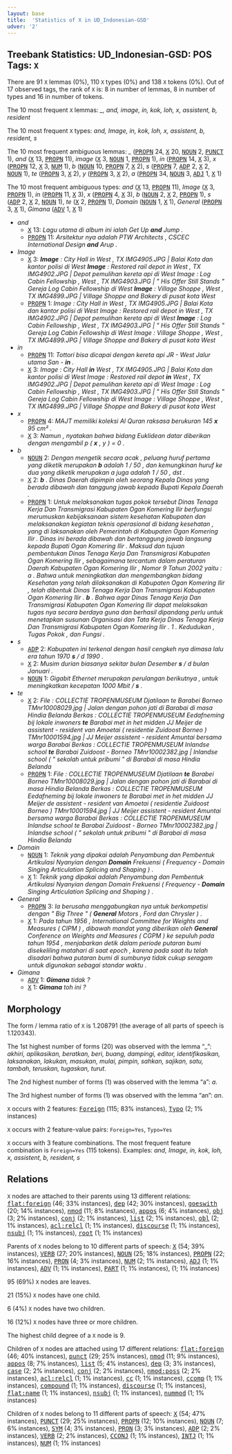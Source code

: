 ```yaml
---
layout: base
title:  'Statistics of X in UD_Indonesian-GSD'
udver: '2'
---
```


## Treebank Statistics: UD_Indonesian-GSD: POS Tags: `X`

There are 91 `X` lemmas (0%), 110 `X` types (0%) and 138 `X` tokens (0%).
Out of 17 observed tags, the rank of `X` is: 8 in number of lemmas, 8 in number of types and 16 in number of tokens.

The 10 most frequent `X` lemmas: <em>_, and, image, in, kok, loh, x, assistent, b, resident</em>

The 10 most frequent `X` types:  <em>and, Image, in, kok, loh, x, assistent, b, resident, s</em>

The 10 most frequent ambiguous lemmas: <em>_</em> (<tt><a href="id_gsd-pos-PROPN.html">PROPN</a></tt> 24, <tt><a href="id_gsd-pos-X.html">X</a></tt> 20, <tt><a href="id_gsd-pos-NOUN.html">NOUN</a></tt> 2, <tt><a href="id_gsd-pos-PUNCT.html">PUNCT</a></tt> 1), <em>and</em> (<tt><a href="id_gsd-pos-X.html">X</a></tt> 13, <tt><a href="id_gsd-pos-PROPN.html">PROPN</a></tt> 11), <em>image</em> (<tt><a href="id_gsd-pos-X.html">X</a></tt> 3, <tt><a href="id_gsd-pos-NOUN.html">NOUN</a></tt> 1, <tt><a href="id_gsd-pos-PROPN.html">PROPN</a></tt> 1), <em>in</em> (<tt><a href="id_gsd-pos-PROPN.html">PROPN</a></tt> 14, <tt><a href="id_gsd-pos-X.html">X</a></tt> 3), <em>x</em> (<tt><a href="id_gsd-pos-PROPN.html">PROPN</a></tt> 12, <tt><a href="id_gsd-pos-X.html">X</a></tt> 3, <tt><a href="id_gsd-pos-NUM.html">NUM</a></tt> 1), <em>b</em> (<tt><a href="id_gsd-pos-NOUN.html">NOUN</a></tt> 10, <tt><a href="id_gsd-pos-PROPN.html">PROPN</a></tt> 7, <tt><a href="id_gsd-pos-X.html">X</a></tt> 2), <em>s</em> (<tt><a href="id_gsd-pos-PROPN.html">PROPN</a></tt> 7, <tt><a href="id_gsd-pos-ADP.html">ADP</a></tt> 2, <tt><a href="id_gsd-pos-X.html">X</a></tt> 2, <tt><a href="id_gsd-pos-NOUN.html">NOUN</a></tt> 1), <em>te</em> (<tt><a href="id_gsd-pos-PROPN.html">PROPN</a></tt> 3, <tt><a href="id_gsd-pos-X.html">X</a></tt> 2), <em>y</em> (<tt><a href="id_gsd-pos-PROPN.html">PROPN</a></tt> 3, <tt><a href="id_gsd-pos-X.html">X</a></tt> 2), <em>a</em> (<tt><a href="id_gsd-pos-PROPN.html">PROPN</a></tt> 34, <tt><a href="id_gsd-pos-NOUN.html">NOUN</a></tt> 3, <tt><a href="id_gsd-pos-ADJ.html">ADJ</a></tt> 1, <tt><a href="id_gsd-pos-X.html">X</a></tt> 1)

The 10 most frequent ambiguous types:  <em>and</em> (<tt><a href="id_gsd-pos-X.html">X</a></tt> 13, <tt><a href="id_gsd-pos-PROPN.html">PROPN</a></tt> 11), <em>Image</em> (<tt><a href="id_gsd-pos-X.html">X</a></tt> 3, <tt><a href="id_gsd-pos-PROPN.html">PROPN</a></tt> 1), <em>in</em> (<tt><a href="id_gsd-pos-PROPN.html">PROPN</a></tt> 11, <tt><a href="id_gsd-pos-X.html">X</a></tt> 3), <em>x</em> (<tt><a href="id_gsd-pos-PROPN.html">PROPN</a></tt> 4, <tt><a href="id_gsd-pos-X.html">X</a></tt> 3), <em>b</em> (<tt><a href="id_gsd-pos-NOUN.html">NOUN</a></tt> 2, <tt><a href="id_gsd-pos-X.html">X</a></tt> 2, <tt><a href="id_gsd-pos-PROPN.html">PROPN</a></tt> 1), <em>s</em> (<tt><a href="id_gsd-pos-ADP.html">ADP</a></tt> 2, <tt><a href="id_gsd-pos-X.html">X</a></tt> 2, <tt><a href="id_gsd-pos-NOUN.html">NOUN</a></tt> 1), <em>te</em> (<tt><a href="id_gsd-pos-X.html">X</a></tt> 2, <tt><a href="id_gsd-pos-PROPN.html">PROPN</a></tt> 1), <em>Domain</em> (<tt><a href="id_gsd-pos-NOUN.html">NOUN</a></tt> 1, <tt><a href="id_gsd-pos-X.html">X</a></tt> 1), <em>General</em> (<tt><a href="id_gsd-pos-PROPN.html">PROPN</a></tt> 3, <tt><a href="id_gsd-pos-X.html">X</a></tt> 1), <em>Gimana</em> (<tt><a href="id_gsd-pos-ADV.html">ADV</a></tt> 1, <tt><a href="id_gsd-pos-X.html">X</a></tt> 1)


* <em>and</em>
  * <tt><a href="id_gsd-pos-X.html">X</a></tt> 13: <em>Lagu utama di album ini ialah Get Up <b>and</b> Jump .</em>
  * <tt><a href="id_gsd-pos-PROPN.html">PROPN</a></tt> 11: <em>Arsitektur nya adalah PTW Architects , CSCEC International Design <b>and</b> Arup .</em>
* <em>Image</em>
  * <tt><a href="id_gsd-pos-X.html">X</a></tt> 3: <em><b>Image</b> : City Hall in West , TX IMG4905.JPG | Balai Kota dan kantor polisi di West <b>Image</b> : Restored rail depot in West , TX IMG4902.JPG | Depot pemulihan kereta api di West Image : Log Cabin Fellowship , West , TX IMG4903.JPG | " His Offer Still Stands " Gereja Log Cabin Fellowship di West <b>Image</b> : Village Shoppe , West , TX IMG4899.JPG | Village Shoppe and Bakery di pusat kota West</em>
  * <tt><a href="id_gsd-pos-PROPN.html">PROPN</a></tt> 1: <em>Image : City Hall in West , TX IMG4905.JPG | Balai Kota dan kantor polisi di West Image : Restored rail depot in West , TX IMG4902.JPG | Depot pemulihan kereta api di West <b>Image</b> : Log Cabin Fellowship , West , TX IMG4903.JPG | " His Offer Still Stands " Gereja Log Cabin Fellowship di West Image : Village Shoppe , West , TX IMG4899.JPG | Village Shoppe and Bakery di pusat kota West</em>
* <em>in</em>
  * <tt><a href="id_gsd-pos-PROPN.html">PROPN</a></tt> 11: <em>Tottori bisa dicapai dengan kereta api JR - West Jalur utama San - <b>in</b> .</em>
  * <tt><a href="id_gsd-pos-X.html">X</a></tt> 3: <em>Image : City Hall <b>in</b> West , TX IMG4905.JPG | Balai Kota dan kantor polisi di West Image : Restored rail depot <b>in</b> West , TX IMG4902.JPG | Depot pemulihan kereta api di West Image : Log Cabin Fellowship , West , TX IMG4903.JPG | " His Offer Still Stands " Gereja Log Cabin Fellowship di West Image : Village Shoppe , West , TX IMG4899.JPG | Village Shoppe and Bakery di pusat kota West</em>
* <em>x</em>
  * <tt><a href="id_gsd-pos-PROPN.html">PROPN</a></tt> 4: <em>MAJT memiliki koleksi Al Quran raksasa berukuran 145 <b>x</b> 95 cm² .</em>
  * <tt><a href="id_gsd-pos-X.html">X</a></tt> 3: <em>Namun , nyatakan bahwa bidang Euklidean datar diberikan dengan mengambil p ( <b>x</b> , y ) = 0 .</em>
* <em>b</em>
  * <tt><a href="id_gsd-pos-NOUN.html">NOUN</a></tt> 2: <em>Dengan mengetik secara acak , peluang huruf pertama yang diketik merupakan <b>b</b> adalah 1 / 50 , dan kemungkinan huruf ke dua yang diketik merupakan a juga adalah 1 / 50 , dst .</em>
  * <tt><a href="id_gsd-pos-X.html">X</a></tt> 2: <em><b>b</b> . Dinas Daerah dipimpin oleh seorang Kepala Dinas yang berada dibawah dan tanggung jawab kepada Bupati Kepala Daerah .</em>
  * <tt><a href="id_gsd-pos-PROPN.html">PROPN</a></tt> 1: <em>Untuk melaksanakan tugas pokok tersebut Dinas Tenaga Kerja Dan Transmigrasi Kabupaten Ogan Komering Ilir berfungsi merumuskan kebijaksanaan sistem kesehatan Kabupaten dan melaksanakan kegiatan teknis operasional di bidang kesehatan , yang di laksanakan oleh Pemerintah di Kabupaten Ogan Komering Ilir . Dinas ini berada dibawah dan bertanggung jawab langsung kepada Bupati Ogan Komering Ilir . Maksud dan tujuan pembentukan Dinas Tenaga Kerja Dan Transmigrasi Kabupaten Ogan Komering Ilir , sebagaimana tercantum dalam peraturan Daerah Kabupaten Ogan Komering Ilir , Nomor 9 Tahun 2002 yaitu : a . Bahwa untuk meningkatkan dan mengembangkan bidang Kesehatan yang telah dilaksanakan di Kabupaten Ogan Komering Ilir , telah dibentuk Dinas Tenaga Kerja Dan Transmigrasi Kabupaten Ogan Komering Ilir . <b>b</b> . Bahwa agar Dinas Tenaga Kerja Dan Transmigrasi Kabupaten Ogan Komering Ilir dapat melaksakan tugas nya secara berdaya guna dan berhasil dipandang perlu untuk menetapkan susunan Organisasi dan Tata Kerja Dinas Tenaga Kerja Dan Transmigrasi Kabupaten Ogan Komering Ilir . 1 . Kedudukan , Tugas Pokok , dan Fungsi .</em>
* <em>s</em>
  * <tt><a href="id_gsd-pos-ADP.html">ADP</a></tt> 2: <em>Kabupaten ini terkenal dengan hasil cengkeh nya dimasa lalu era tahun 1970 <b>s</b> / d 1990 .</em>
  * <tt><a href="id_gsd-pos-X.html">X</a></tt> 2: <em>Musim durian biasanya sekitar bulan Desember <b>s</b> / d bulan Januari .</em>
  * <tt><a href="id_gsd-pos-NOUN.html">NOUN</a></tt> 1: <em>Gigabit Ethernet merupakan perulangan berikutnya , untuk meningkatkan kecepatan 1000 Mbit / <b>s</b> .</em>
* <em>te</em>
  * <tt><a href="id_gsd-pos-X.html">X</a></tt> 2: <em>File : COLLECTIE TROPENMUSEUM Djatilaan te Barabei Borneo TMnr10008029.jpg | Jalan dengan pohon jati di Barabai di masa Hindia Belanda Berkas : COLLECTIE TROPENMUSEUM Eedafneming bij lokale inwoners <b>te</b> Barabai met in het midden JJ Meijer de assistent - resident van Amoetai ( residentie Zuidoost Borneo ) TMnr10001594.jpg | JJ Meijer assistent - resident Amuntai bersama warga Barabai Berkas : COLLECTIE TROPENMUSEUM Inlandse school <b>te</b> Barabai Zuidoost - Borneo TMnr10002382.jpg | Inlandse school ( " sekolah untuk pribumi " di Barabai di masa Hindia Belanda</em>
  * <tt><a href="id_gsd-pos-PROPN.html">PROPN</a></tt> 1: <em>File : COLLECTIE TROPENMUSEUM Djatilaan <b>te</b> Barabei Borneo TMnr10008029.jpg | Jalan dengan pohon jati di Barabai di masa Hindia Belanda Berkas : COLLECTIE TROPENMUSEUM Eedafneming bij lokale inwoners te Barabai met in het midden JJ Meijer de assistent - resident van Amoetai ( residentie Zuidoost Borneo ) TMnr10001594.jpg | JJ Meijer assistent - resident Amuntai bersama warga Barabai Berkas : COLLECTIE TROPENMUSEUM Inlandse school te Barabai Zuidoost - Borneo TMnr10002382.jpg | Inlandse school ( " sekolah untuk pribumi " di Barabai di masa Hindia Belanda</em>
* <em>Domain</em>
  * <tt><a href="id_gsd-pos-NOUN.html">NOUN</a></tt> 1: <em>Teknik yang dipakai adalah Penyambung dan Pembentuk Artikulasi Nyanyian dengan <b>Domain</b> Frekuensi ( Frequency - Domain Singing Articulation Splicing and Shaping ) .</em>
  * <tt><a href="id_gsd-pos-X.html">X</a></tt> 1: <em>Teknik yang dipakai adalah Penyambung dan Pembentuk Artikulasi Nyanyian dengan Domain Frekuensi ( Frequency - <b>Domain</b> Singing Articulation Splicing and Shaping ) .</em>
* <em>General</em>
  * <tt><a href="id_gsd-pos-PROPN.html">PROPN</a></tt> 3: <em>Ia berusaha menggabungkan nya untuk berkompetisi dengan " Big Three " ( <b>General</b> Motors , Ford dan Chrysler ) .</em>
  * <tt><a href="id_gsd-pos-X.html">X</a></tt> 1: <em>Pada tahun 1956 , International Committee for Weights and Measures ( CIPM ) , dibawah mandat yang diberikan oleh <b>General</b> Conference on Weights and Measures ( CGPM ) ke sepuluh pada tahun 1954 , menjabarkan detik dalam periode putaran bumi disekeliling matahari di saat epoch , karena pada saat itu telah disadari bahwa putaran bumi di sumbunya tidak cukup seragam untuk digunakan sebagai standar waktu .</em>
* <em>Gimana</em>
  * <tt><a href="id_gsd-pos-ADV.html">ADV</a></tt> 1: <em><b>Gimana</b> tidak ?</em>
  * <tt><a href="id_gsd-pos-X.html">X</a></tt> 1: <em><b>Gimana</b> toh ini ?</em>

## Morphology

The form / lemma ratio of `X` is 1.208791 (the average of all parts of speech is 1.120343).

The 1st highest number of forms (20) was observed with the lemma “_”: <em>akhiri, aplikasikan, beratkan, beri, buang, dampingi, editor, identifikasikan, laksanakan, lakukan, masukan, mulai, pimpin, sahkan, sajikan, satu, tambah, teruskan, tugaskan, turut</em>.

The 2nd highest number of forms (1) was observed with the lemma “a”: <em>a</em>.

The 3rd highest number of forms (1) was observed with the lemma “an”: <em>an</em>.

`X` occurs with 2 features: <tt><a href="id_gsd-feat-Foreign.html">Foreign</a></tt> (115; 83% instances), <tt><a href="id_gsd-feat-Typo.html">Typo</a></tt> (2; 1% instances)

`X` occurs with 2 feature-value pairs: `Foreign=Yes`, `Typo=Yes`

`X` occurs with 3 feature combinations.
The most frequent feature combination is `Foreign=Yes` (115 tokens).
Examples: <em>and, Image, in, kok, loh, x, assistent, b, resident, s</em>


## Relations

`X` nodes are attached to their parents using 13 different relations: <tt><a href="id_gsd-dep-flat-foreign.html">flat:foreign</a></tt> (46; 33% instances), <tt><a href="id_gsd-dep-dep.html">dep</a></tt> (42; 30% instances), <tt><a href="id_gsd-dep-goeswith.html">goeswith</a></tt> (20; 14% instances), <tt><a href="id_gsd-dep-nmod.html">nmod</a></tt> (11; 8% instances), <tt><a href="id_gsd-dep-appos.html">appos</a></tt> (6; 4% instances), <tt><a href="id_gsd-dep-obj.html">obj</a></tt> (3; 2% instances), <tt><a href="id_gsd-dep-conj.html">conj</a></tt> (2; 1% instances), <tt><a href="id_gsd-dep-list.html">list</a></tt> (2; 1% instances), <tt><a href="id_gsd-dep-obl.html">obl</a></tt> (2; 1% instances), <tt><a href="id_gsd-dep-acl-relcl.html">acl:relcl</a></tt> (1; 1% instances), <tt><a href="id_gsd-dep-discourse.html">discourse</a></tt> (1; 1% instances), <tt><a href="id_gsd-dep-nsubj.html">nsubj</a></tt> (1; 1% instances), <tt><a href="id_gsd-dep-root.html">root</a></tt> (1; 1% instances)

Parents of `X` nodes belong to 10 different parts of speech: <tt><a href="id_gsd-pos-X.html">X</a></tt> (54; 39% instances), <tt><a href="id_gsd-pos-VERB.html">VERB</a></tt> (27; 20% instances), <tt><a href="id_gsd-pos-NOUN.html">NOUN</a></tt> (25; 18% instances), <tt><a href="id_gsd-pos-PROPN.html">PROPN</a></tt> (22; 16% instances), <tt><a href="id_gsd-pos-PRON.html">PRON</a></tt> (4; 3% instances), <tt><a href="id_gsd-pos-NUM.html">NUM</a></tt> (2; 1% instances), <tt><a href="id_gsd-pos-ADJ.html">ADJ</a></tt> (1; 1% instances), <tt><a href="id_gsd-pos-ADV.html">ADV</a></tt> (1; 1% instances), <tt><a href="id_gsd-pos-PART.html">PART</a></tt> (1; 1% instances),  (1; 1% instances)

95 (69%) `X` nodes are leaves.

21 (15%) `X` nodes have one child.

6 (4%) `X` nodes have two children.

16 (12%) `X` nodes have three or more children.

The highest child degree of a `X` node is 9.

Children of `X` nodes are attached using 17 different relations: <tt><a href="id_gsd-dep-flat-foreign.html">flat:foreign</a></tt> (46; 40% instances), <tt><a href="id_gsd-dep-punct.html">punct</a></tt> (29; 25% instances), <tt><a href="id_gsd-dep-nmod.html">nmod</a></tt> (11; 9% instances), <tt><a href="id_gsd-dep-appos.html">appos</a></tt> (8; 7% instances), <tt><a href="id_gsd-dep-list.html">list</a></tt> (5; 4% instances), <tt><a href="id_gsd-dep-dep.html">dep</a></tt> (3; 3% instances), <tt><a href="id_gsd-dep-case.html">case</a></tt> (2; 2% instances), <tt><a href="id_gsd-dep-conj.html">conj</a></tt> (2; 2% instances), <tt><a href="id_gsd-dep-nmod-poss.html">nmod:poss</a></tt> (2; 2% instances), <tt><a href="id_gsd-dep-acl-relcl.html">acl:relcl</a></tt> (1; 1% instances), <tt><a href="id_gsd-dep-cc.html">cc</a></tt> (1; 1% instances), <tt><a href="id_gsd-dep-ccomp.html">ccomp</a></tt> (1; 1% instances), <tt><a href="id_gsd-dep-compound.html">compound</a></tt> (1; 1% instances), <tt><a href="id_gsd-dep-discourse.html">discourse</a></tt> (1; 1% instances), <tt><a href="id_gsd-dep-flat-name.html">flat:name</a></tt> (1; 1% instances), <tt><a href="id_gsd-dep-nsubj.html">nsubj</a></tt> (1; 1% instances), <tt><a href="id_gsd-dep-nummod.html">nummod</a></tt> (1; 1% instances)

Children of `X` nodes belong to 11 different parts of speech: <tt><a href="id_gsd-pos-X.html">X</a></tt> (54; 47% instances), <tt><a href="id_gsd-pos-PUNCT.html">PUNCT</a></tt> (29; 25% instances), <tt><a href="id_gsd-pos-PROPN.html">PROPN</a></tt> (12; 10% instances), <tt><a href="id_gsd-pos-NOUN.html">NOUN</a></tt> (7; 6% instances), <tt><a href="id_gsd-pos-SYM.html">SYM</a></tt> (4; 3% instances), <tt><a href="id_gsd-pos-PRON.html">PRON</a></tt> (3; 3% instances), <tt><a href="id_gsd-pos-ADP.html">ADP</a></tt> (2; 2% instances), <tt><a href="id_gsd-pos-VERB.html">VERB</a></tt> (2; 2% instances), <tt><a href="id_gsd-pos-CCONJ.html">CCONJ</a></tt> (1; 1% instances), <tt><a href="id_gsd-pos-INTJ.html">INTJ</a></tt> (1; 1% instances), <tt><a href="id_gsd-pos-NUM.html">NUM</a></tt> (1; 1% instances)

